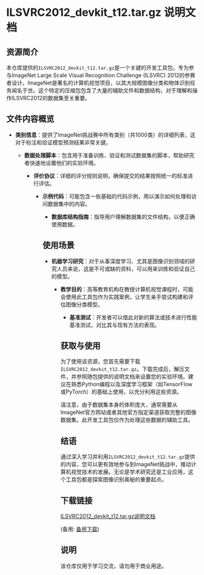 # ILSVRC2012_devkit_t12.tar.gz 说明文档

## 资源简介

本仓库提供的`ILSVRC2012_devkit_t12.tar.gz`是一个关键的开发工具包，专为参与ImageNet Large Scale Visual Recognition Challenge (ILSVRC) 2012的参赛者设计。ImageNet是著名的计算机视觉项目，以其大规模图像分类和物体识别任务闻名于世。这个特定的压缩包包含了大量的辅助文件和数据结构，对于理解和操作ILSVRC2012的数据集至关重要。

## 文件内容概览

- **类别信息**：提供了ImageNet挑战赛中所有类别（共1000类）的详细列表，这对于标注和验证模型预测结果非常关键。

  - **数据处理脚本**：包含用于准备训练、验证和测试数据集的脚本，帮助研究者快速地设置他们的实验环境。

    - **评价协议**：详细的评分规则说明，确保提交的结果按照统一的标准进行评估。

      - **示例代码**：可能包含一些基础的代码示例，用以演示如何处理和访问数据集中的内容。

        - **数据库结构指南**：指导用户理解数据集的文件结构，以便正确使用数据。

        ## 使用场景

        - **机器学习研究**：对于从事深度学习、尤其是图像识别领域的研究人员来说，这是不可或缺的资料，可以用来训练和验证自己的模型。

          - **教学目的**：高等教育机构在教授计算机视觉课程时，可能会使用此工具包作为实践案例，让学生亲手尝试构建和评估图像分类模型。

            - **基准测试**：开发者可以借此对新的算法或技术进行性能基准测试，对比其与现有方法的表现。

            ## 获取与使用

            为了使用该资源，您首先需要下载`ILSVRC2012_devkit_t12.tar.gz`。下载完成后，解压文件，并参照随包提供的说明文档来设置您的实验环境。建议在熟悉Python编程以及深度学习框架（如TensorFlow或PyTorch）的基础上使用，以充分利用这些资源。

            请注意，由于数据集本身的体积庞大，通常需要从ImageNet官方网站或者其他官方指定渠道获取完整的图像数据集。此开发工具包仅作为处理这些数据的辅助工具。

            ## 结语

            通过深入学习并利用`ILSVRC2012_devkit_t12.tar.gz`提供的内容，您可以更有效地参与到ImageNet挑战中，推动计算机视觉技术的发展。无论是学术研究还是工业应用，这个工具包都是探索图像识别奥秘的重要起点。

            ## 下载链接
            [ILSVRC2012_devkit_t12.tar.gz说明文档](https://pan.quark.cn/s/0e1ed165beb7) 

            (备用: [备用下载](https://pan.baidu.com/s/1H_q_lUwlfcfg7WbmP5MU6w?pwd=1234))

            ## 说明

            该仓库仅用于学习交流，请勿用于商业用途。
